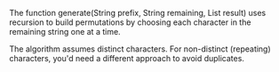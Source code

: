 The function generate(String prefix, String remaining, List<String> result) uses recursion to build permutations by choosing each character in the remaining string one at a time.

The algorithm assumes distinct characters. For non-distinct (repeating) characters, you'd need a different approach to avoid duplicates.